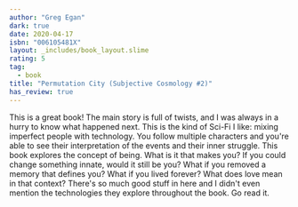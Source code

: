 ```yaml
---
author: "Greg Egan"
dark: true
date: 2020-04-17
isbn: "006105481X"
layout: _includes/book_layout.slime
rating: 5
tag:
  - book
title: "Permutation City (Subjective Cosmology #2)"
has_review: true
---
```


This is a great book! The main story is full of twists, and I was always in a hurry to know what happened next. This is the kind of Sci-Fi I like: mixing imperfect people with technology. You follow multiple characters and you're able to see their interpretation of the events and their inner struggle. This book explores the concept of being. What is it that makes you? If you could change something innate, would it still be you? What if you removed a memory that defines you? What if you lived forever? What does love mean in that context? There's so much good stuff in here and I didn't even mention the technologies they explore throughout the book. Go read it.
